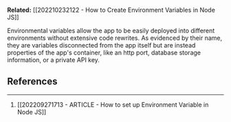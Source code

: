 **Related:** [[202210232122 - How to Create Environment Variables in Node JS]]

Environmental variables allow the app to be easily deployed into different environments without extensive code rewrites. As evidenced by their name, they are variables disconnected from the app itself but are instead properties of the app's container, like an http port, database storage information, or a private API key.

## References
---
1. [[202209271713 - ARTICLE - How to set up Environment Variable in Node JS]]